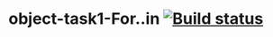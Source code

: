 # object-task1-For..in [![Build status](https://ci.appveyor.com/api/projects/status/u6c5ewwawti8eqlv?svg=true)](https://ci.appveyor.com/project/Meg-mila/object-task1)
